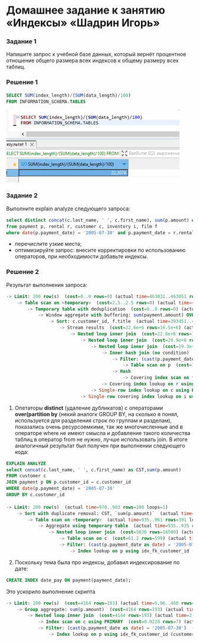 # Домашнее задание к занятию «Индексы»  «Шадрин Игорь» 


### Задание 1

Напишите запрос к учебной базе данных, который вернёт процентное отношение общего размера всех индексов к общему размеру всех таблиц.

### Решение 1 

```sql
SELECT SUM(index_length)/(SUM(data_length)/100)
FROM INFORMATION_SCHEMA.TABLES
```

![Alt text](img/01.jpg)

### Задание 2

Выполните explain analyze следующего запроса:
```sql
select distinct concat(c.last_name, ' ', c.first_name), sum(p.amount) over (partition by c.customer_id, f.title)
from payment p, rental r, customer c, inventory i, film f
where date(p.payment_date) = '2005-07-30' and p.payment_date = r.rental_date and r.customer_id = c.customer_id and i.inventory_id = r.inventory_id
```
- перечислите узкие места;
- оптимизируйте запрос: внесите корректировки по использованию операторов, при необходимости добавьте индексы.

### Решение 2
Результат выполнения запроса:
```sql
-> Limit: 200 row(s)  (cost=0..0 rows=0) (actual time=463031..463051 rows=200 loops=1)
    -> Table scan on <temporary>  (cost=2.5..2.5 rows=0) (actual time=463031..463043 rows=200 loops=1)
        -> Temporary table with deduplication  (cost=0..0 rows=0) (actual time=463031..463031 rows=391 loops=1)
            -> Window aggregate with buffering: sum(payment.amount) OVER (PARTITION BY c.customer_id,f.title )   (actual time=393451..447239 rows=642000 loops=1)
                -> Sort: c.customer_id, f.title  (actual time=393451..408370 rows=642000 loops=1)
                    -> Stream results  (cost=22.6e+6 rows=16.5e+6) (actual time=49.6..377993 rows=642000 loops=1)
                        -> Nested loop inner join  (cost=22.6e+6 rows=16.5e+6) (actual time=49.5..348961 rows=642000 loops=1)
                            -> Nested loop inner join  (cost=20.9e+6 rows=16.5e+6) (actual time=49.1..239465 rows=642000 loops=1)
                                -> Nested loop inner join  (cost=19.3e+6 rows=16.5e+6) (actual time=48.9..129789 rows=642000 loops=1)
                                    -> Inner hash join (no condition)  (cost=1.65e+6 rows=16.5e+6) (actual time=48.7..14606 rows=634000 loops=1)
                                        -> Filter: (cast(p.payment_date as date) = '2005-07-30')  (cost=1.72 rows=16500) (actual time=1.87..716 rows=634 loops=1)
                                            -> Table scan on p  (cost=1.72 rows=16500) (actual time=0.0858..350 rows=16044 loops=1)
                                        -> Hash
                                            -> Covering index scan on f using idx_title  (cost=112 rows=1000) (actual time=0.0983..23.8 rows=1000 loops=1)
                                    -> Covering index lookup on r using rental_date (rental_date=p.payment_date)  (cost=0.969 rows=1) (actual time=0.0484..0.0734 rows=1.01 loops=634000)
                                -> Single-row index lookup on c using PRIMARY (customer_id=r.customer_id)  (cost=250e-6 rows=1) (actual time=0.0435..0.0645 rows=1 loops=642000)
                            -> Single-row covering index lookup on i using PRIMARY (inventory_id=r.inventory_id)  (cost=250e-6 rows=1) (actual time=0.0433..0.0644 rows=1 loops=642000)

```
1) Опетаторы **distinct** (удаление дубликатов) с операторами **over(partition by** (некий аналогк GROUP BY, на сколько я понял, используется для разделения строк по группам и разделам), показались очень ресурсоемкими, так же многочисленные and в операторе where не имеют смысла и добавление такого количества таблиц в оператор from не нужно, лучше использовать join. В итоге аналогичный результат был получен при выполнении следующего кода:

```sql
EXPLAIN ANALYZE                       
select concat(c.last_name, ' ', c.first_name) as CST,sum(p.amount)
FROM customer c
JOIN payment p ON p.customer_id = c.customer_id 
WHERE date(p.payment_date) = '2005-07-30'
GROUP BY c.customer_id

-> Limit: 200 row(s)  (actual time=970..983 rows=200 loops=1)
    -> Sort with duplicate removal: CST, `sum(p.amount)`  (actual time=970..975 rows=200 loops=1)
        -> Table scan on <temporary>  (actual time=935..961 rows=391 loops=1)
            -> Aggregate using temporary table  (actual time=935..935 rows=391 loops=1)
                -> Nested loop inner join  (cost=5836 rows=16500) (actual time=3.18..918 rows=634 loops=1)
                    -> Table scan on c  (cost=61.2 rows=599) (actual time=0.0872..13.3 rows=599 loops=1)
                    -> Filter: (cast(p.payment_date as date) = '2005-07-30')  (cost=6.89 rows=27.5) (actual time=0.991..1.39 rows=1.06 loops=599)
                        -> Index lookup on p using idx_fk_customer_id (customer_id=c.customer_id)  (cost=6.89 rows=27.5) (actual time=0.0775..0.684 rows=26.8 loops=599)
```
2) Поскольку тема была про индексы, добавил индексирование по дате: 
```sql
CREATE INDEX date_pay ON payment(payment_date);
```
Это ускорило выполнение скрипта

```sql
-> Limit: 200 row(s)  (cost=4164 rows=193) (actual time=5.06..460 rows=200 loops=1)
    -> Group aggregate: sum(p.amount)  (cost=4164 rows=193) (actual time=4.98..452 rows=200 loops=1)
        -> Nested loop inner join  (cost=4144 rows=193) (actual time=2.64..440 rows=313 loops=1)
            -> Index scan on c using PRIMARY  (cost=0.0228 rows=7) (actual time=0.0662..7.06 rows=284 loops=1)
            -> Filter: (cast(p.payment_date as date) = '2005-07-30')  (cost=6.89 rows=27.5) (actual time=0.974..1.41 rows=1.1 loops=284)
                -> Index lookup on p using idx_fk_customer_id (customer_id=c.customer_id)  (cost=6.89 rows=27.5) (actual time=0.0756..0.691 rows=27.1 loops=284)
```